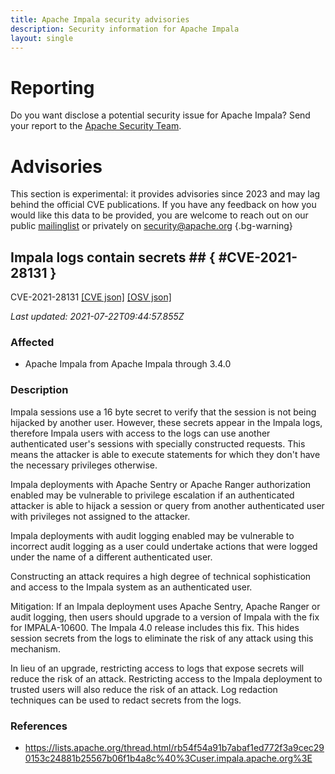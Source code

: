 ```yaml
---
title: Apache Impala security advisories
description: Security information for Apache Impala
layout: single
---
```


# Reporting

Do you want disclose a potential security issue for Apache Impala? Send your report to the [Apache Security Team](mailto:security@apache.org).

# Advisories

This section is experimental: it provides advisories since 2023 and may lag behind the official CVE publications. If you have any feedback on how you would like this data to be provided, you are welcome to reach out on our public [mailinglist](/mailinglist) or privately on [security@apache.org](mailto:security@apache.org)
{.bg-warning}

## Impala logs contain secrets ## { #CVE-2021-28131 }

CVE-2021-28131 [\[CVE json\]](./CVE-2021-28131.cve.json) [\[OSV json\]](./CVE-2021-28131.osv.json)



_Last updated: 2021-07-22T09:44:57.855Z_

### Affected

* Apache Impala from Apache Impala through 3.4.0


### Description

Impala sessions use a 16 byte secret to verify that the session is not being hijacked by another user. However, these secrets appear in the Impala logs, therefore Impala users with access to the logs can use another authenticated user's sessions with specially constructed requests. This means the attacker is able to execute statements for which they don't have the necessary privileges otherwise.

Impala deployments with Apache Sentry or Apache Ranger authorization enabled may be vulnerable to privilege escalation if an authenticated attacker is able to hijack a session or query from another authenticated user with privileges not assigned to the attacker.

Impala deployments with audit logging enabled may be vulnerable to incorrect audit logging as a user could undertake actions that were logged under the name of a different authenticated user.

Constructing an attack requires a high degree of technical sophistication and access to the Impala system as an authenticated user.

Mitigation: If an Impala deployment uses Apache Sentry, Apache Ranger or audit logging, then users should upgrade to a version of Impala with the fix for IMPALA-10600. The Impala 4.0 release includes this fix. This hides session secrets from the logs to eliminate the risk of any attack using this mechanism.

In lieu of an upgrade, restricting access to logs that expose secrets will reduce the risk of an attack. Restricting access to the Impala deployment to trusted users will also reduce the risk of an attack. Log redaction techniques can be used to redact secrets from the logs.

### References
* https://lists.apache.org/thread.html/rb54f54a91b7abaf1ed772f3a9cec290153c24881b25567b06f1b4a8c%40%3Cuser.impala.apache.org%3E
